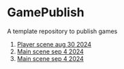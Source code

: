 # GamePublish
A template repository to publish games

1. [Player scene aug 30 2024](player_scene/)
2. [Main scene sep 4 2024](Main_Scene_Sep_4/)
3. [Main scene sep 4 2024](Main_Scene_Sep_6/)